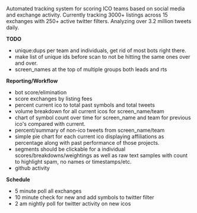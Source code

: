 Automated tracking system for scoring ICO teams based on social media and exchange activity.
Currently tracking 3000+ listings across 15 exchanges with 250+ active twitter filters. Analyzing over 3.2 million tweets daily.

**TODO**

* unique:dups per team and individuals, get rid of most bots right there.
* make list of unique ids before scan to not be hitting the same ones over and over.
* screen_names at the top of multiple groups both leads and rts

**Reporting/Workflow**

* bot score/elimination
* score exchanges by listing fees
* percent current ico to total past symbols and total tweets
* volume breakdown for all current icos for screen_name/team 
* chart of symbol count over time for screen_name and team for previous ico's compared with current.
* percent/summary of non-ico tweets from screen_name/team
* simple pie chart for each current ico displaying affiliations as percentage along with past performance of those projects.
* segments should be clickable for a individual scores/breakdowns/weightings as well as raw text samples with count to highlight spam, no names or timestamps/etc.
* github activity


**Schedule**

* 5 minute poll all exchanges
* 10 minute check for new and add symbols to twitter filter
* 2 am nightly poll for twitter activity on new icos
